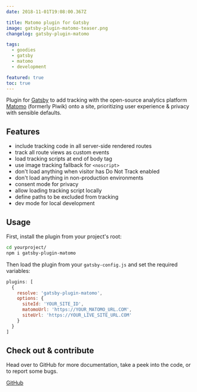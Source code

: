 ```yaml
---
date: 2018-11-01T19:08:00.367Z

title: Matomo plugin for Gatsby
image: gatsby-plugin-matomo-teaser.png
changelog: gatsby-plugin-matomo

tags:
  - goodies
  - gatsby
  - matomo
  - development

featured: true
toc: true
---
```


Plugin for [Gatsby](https://www.gatsbyjs.org) to add tracking with the open-source analytics platform [Matomo](https://matomo.org) (formerly Piwik) onto a site, prioritizing user experience & privacy with sensible defaults.

## Features

- include tracking code in all server-side rendered routes
- track all route views as custom events
- load tracking scripts at end of body tag
- use image tracking fallback for `<noscript>`
- don't load anything when visitor has Do Not Track enabled
- don't load anything in non-production environments
- consent mode for privacy
- allow loading tracking script locally
- define paths to be excluded from tracking
- dev mode for local development

## Usage

First, install the plugin from your project's root:

```bash
cd yourproject/
npm i gatsby-plugin-matomo
```

Then load the plugin from your `gatsby-config.js` and set the required variables:

```js
plugins: [
  {
    resolve: 'gatsby-plugin-matomo',
    options: {
      siteId: 'YOUR_SITE_ID',
      matomoUrl: 'https://YOUR_MATOMO_URL.COM',
      siteUrl: 'https://YOUR_LIVE_SITE_URL.COM'
    }
  }
]
```

## Check out & contribute

Head over to GitHub for more documentation, take a peek into the code, or to report some bugs.

<p class="content-download">
    <a class="icon-github btn-primary" href="https://github.com/kremalicious/gatsby-plugin-matomo">GitHub</a>
</p>
